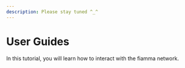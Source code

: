 ```yaml
---
description: Please stay tuned ^_^
---
```


# User Guides

In this tutorial, you will learn how to interact with the fiamma network.
